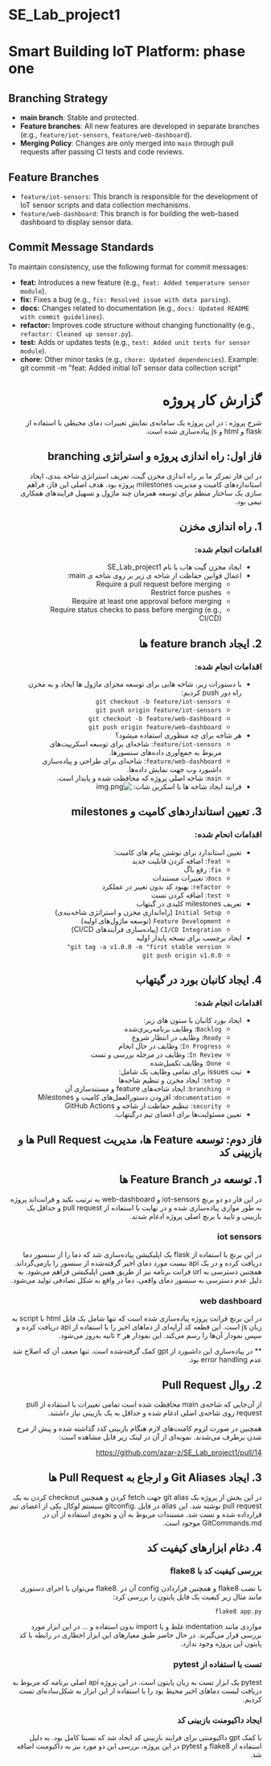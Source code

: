 # SE_Lab_project1
# Smart Building IoT Platform: phase one

## Branching Strategy
- **main branch**: Stable and protected.
- **Feature branches**: All new features are developed in separate branches (e.g., `feature/iot-sensors`, `feature/web-dashboard`).
- **Merging Policy**: Changes are only merged into `main` through pull requests after passing CI tests and code reviews.
## Feature Branches
- `feature/iot-sensors`: This branch is responsible for the development of IoT sensor scripts and data collection mechanisms.
- `feature/web-dashboard`: This branch is for building the web-based dashboard to display sensor data.
## Commit Message Standards
To maintain consistency, use the following format for commit messages:
- **feat:** Introduces a new feature (e.g., `feat: Added temperature sensor module`).
- **fix:** Fixes a bug (e.g., `fix: Resolved issue with data parsing`).
- **docs:** Changes related to documentation (e.g., `docs: Updated README with commit guidelines`).
- **refactor:** Improves code structure without changing functionality (e.g., `refactor: Cleaned up sensor.py`).
- **test:** Adds or updates tests (e.g., `test: Added unit tests for sensor module`).
- **chore:** Other minor tasks (e.g., `chore: Updated dependencies`).
Example: git commit -m "feat: Added initial IoT sensor data collection script"

<div dir="rtl" align="right">

# گزارش کار پروژه 
شرح پروژه : 
در این پروژه یک سامانه‌ی نمایش تغییرات دمای محیطی با استفاده از flask و html و js پیاده‌سازی شده است.

## فاز اول: راه اندازی پروژه و استراتژی branching 
در این فاز تمرکز ما بر راه اندازی مخزن گیت، تعریف استراتژی شاخه بندی، ایحاد استاندازدهای کامیت و مدیریت milestones پروژه بود. هدف اصلی این فاز، فراهم سازی یک ساختار منظم برای توسعه همزمان چند ماژول و تسهیل فرایندهای همکاری تیمی بود.
## 1. راه اندازی مخزن 
### اقدامات انجام شده: 
- ایجاد مخزن گیت هاب با نام SE_Lab_project1
- اعمال قوانین حفاظت از شاخه ی زیر بر روی شاخه ی main:
  - Require a pull request before merging 
  - Restrict force pushes 
  - Require at least one approval before merging 
  - Require status checks to pass before merging (e.g., CI/CD)
## 2. ایجاد feature branch ها 
### اقدامات انجام شده: 
- با دستورات زیر، شاخه هایی برای توسعه مجزای ماژول ها ایجاد و به مخزن راه دور push کردیم:
  - `git checkout -b feature/iot-sensors`
  - `git push origin feature/iot-sensors`
  - `git checkout -b feature/web-dashboard`
  - `git push origin feature/web-dashboard`
- هر شاخه برای چه منظوری استفاده میشود؟
  - `feature/iot-sensors`: شاخه‌ای برای توسعه اسکریپت‌های مربوط به جمع‌آوری داده‌های سنسورها.
  - `feature/web-dashboard`: شاخه‌ای برای طراحی و پیاده‌سازی داشبورد وب جهت نمایش داده‌ها.
  - `main`: شاخه اصلی پروژه که محافظت شده و پایدار است.
- قرایند ایجاد شاخه ها با اسکرین شات:
  ![img.png](img.png)
## 3. تعیین استانداردهای کامیت و milestones 
### اقدامات انحام شده: 
- تعیین استاندارد برای نوشتن پیام های کامیت:
  - `feat`: اضافه کردن قابلیت جدید
  - `fix`: رفع باگ
  - `docs`: تغییرات مستندات
  - `refactor`: بهبود کد بدون تغییر در عملکرد
  - `test`: اضافه کردن تست
- تعریف milestones کلیدی در گیتهاب
  - `Initial Setup` (راه‌اندازی مخزن و استراتژی شاخه‌بندی)
  - `Feature Development` (توسعه ماژول‌های اولیه)
  - `CI/CD Integration` (پیاده‌سازی فرآیندهای CI/CD)
- ایجاد برچسب برای نسخه پایدار اولیه
  - `git tag -a v1.0.0 -m "first stable version"`
  - `git push origin v1.0.0`
## 4. ایجاد کانبان بورد در گیتهاب 
### اقدامات انجام شده: 
- ایجاد بورد کانبان با ستون های زیر:
  - `Backlog`: وظایف برنامه‌ریزی‌شده
  - `Ready`: وظایف در انتظار شروع
  - `In Progress`: وظایف در حال انجام
  - `In Review`: وظایف در مرحله بررسی و تست
  - `Done`: وظایف تکمیل‌شده
- ثبت issues برای تمامی وظایف یک شامل:
  - `setup`: ایجاد مخزن و تنظیم شاخه‌ها
  - `branching`: ایجاد شاخه‌های feature و مستندسازی آن
  - `documentation`: افزودن دستورالعمل‌های کامیت و Milestones
  - `security`: تنظیم حفاظت از شاخه و GitHub Actions
- تعیین مسئولیت‌ها برای اعضای تیم درگیتهاب.


## فاز دوم: توسعه Feature ها، مدیریت Pull Request ها و بازبینی کد

## 1. توسعه در Feature Branch ها
در این فاز دو دو برنچ iot-sensors و web-dashboard به ترتیب بکند 
و فرانت‌اند پروژه به طور موازی پیاده‌سازی شده و در نهایت با استفاده از pull request و
حداقل یک بازبینی و تایید با برنچ اصلی پروژه ادغام شدند.
### iot sensors
در این برنچ با استفاده از flask یک اپلیکیشن پیاده‌سازی شد که دما را از سنسور دما دریافت کرده و در یک api بیست مورد دمای اخیر گرفته‌شده از سنسور را بازمی‌گرداند.
همچنین دسترسی به url فرانت برنامه نیز از طریق همین اپلیکیشن فراهم می‌شود.
به دلیل عدم دسترسی به سنسور دمای واقعی، دما در واقع به شکل تصادفی تولید می‌شود.
### web dashboard
در این برنچ فرانت پروژه پیاده‌سازی شده است که تنها شامل یک فایل html با script به زبان js است. این قطعه کد آرایه‌ای از دماهای اخیر را با استفاده از api دریافت کرده و سپس نمودار آن‌ها را رسم می‌کند. این نمودار هر ۲ ثانیه به‌روز می‌شود.

** در پیاده‌سازی این داشبورد از gpt کمک گرفته‌شده است. تنها ضعف آن که اصلاح شد عدم error handling بود.

## 2. روال Pull Request
از آن‌جایی که شاخه‌ی main محافظت شده است تمامی تغییرات با استفاده از pull request روی شاخه‌ی اصلی ادغام شده و حداقل به یک بازبینی نیاز داشتند.

همچنین در صورت لزوم کامنت‌های لازم هنگام بازبینی کدد گذاشته شده و پیش از مرج شدن برطرف می‌شدند.
نمونه‌ای از آن در لینک زیر قابل مشاهده است:

https://github.com/azar-z/SE_Lab_project1/pull/14

## 3. ایجاد Git Aliases و ارجاع به Pull Request ها
در این بخش از پروژه یک git alias جهت fetch کردن و همچنین checkout کردن به یک pull request نوشته شد. این alias در فایل .gitconfig سیستم لوکال یکی از اعضای تیم قرارداده شده و تست شد. مستندات مربوط به آن و نحوه‌ی استفاده از آن در GitCommands.md موجود است.

## 4. دغام ابزارهای کیفیت کد

### بررسی کیفیت کد با flake8
با نصب flake8 و همچنین قراردادن config آن در .flake8 می‌توان با اجرای دستوری مانند مثال زیر کیفیت یک فایل پایتون را بررسی کرد:
```
flake8 app.py
```
مواردی مانند indentation غلط و یا import بدون استفاده و ... در این ابزار مورد بررسی قرار می‌گیرند.
در حال حاضر طبق معیارهای این ابزار اخطاری در رابطه با کد پایتون این پروژه وجود ندارد.


### تست با استفاده از pytest
pytest یک ابزار تست به زبان پایتون است.
در این پروژه api اصلی برنامه که مربوط به دریافت لیست دماهای اخیر محیط بود را با استفاده از این ابزار به شکل‌ساده‌ای تست کردیم.

### ایجاد داکیومنت بازبینی کد
با کمک gpt داکیومنتی برای فرایند بازبینی کد ایجاد شد که نسبتا کامل بود. به دلیل استفاده از flake8 و pytest در این پروژه، بررسی این دو مورد نیز به داکیومنت اضافه شد.




</div>